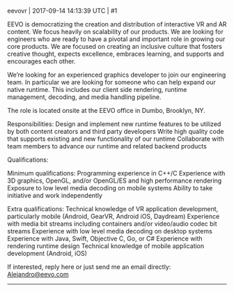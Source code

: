 eevovr | 2017-09-14 14:13:39 UTC | #1

EEVO is democratizing the creation and distribution of interactive VR and AR content. We focus heavily on scalability of our products. We are looking for engineers who are ready to have a pivotal and important role in growing our core products. We are focused on creating an inclusive culture that fosters creative thought, expects excellence, embraces learning, and supports and encourages each other.

We’re looking for an experienced graphics developer to join our engineering team. In particular we are looking for someone who can help expand our native runtime. This includes our client side rendering, runtime management, decoding, and media handling pipeline.

The role is located onsite at the EEVO office in Dumbo, Brooklyn, NY.

Responsibilities: 
Design and implement new runtime features to be utilized by both content creators and third party developers 
Write high quality code that supports existing and new functionality of our runtime 
Collaborate with team members to advance our runtime and related backend products

Qualifications:

Minimum qualifications: 
Programming experience in C++/C 
Experience with 3D graphics, OpenGL, and/or OpenGL/ES and high performance rendering 
Exposure to low level media decoding on mobile systems 
Ability to take initiative and work independently

Extra qualifications: 
Technical knowledge of VR application development, particularly mobile (Android, GearVR, Android iOS, Daydream) 
Experience with media bit streams including containers and/or video/audio codec bit streams 
Experience with low level media decoding on desktop systems 
Experience with Java, Swift, Objective C, Go, or C# 
Experience with rendering runtime design 
Technical knowledge of mobile application development (Android, iOS)

If interested, reply here or just send me an email directly: Alejandro@eevo.com

-------------------------

